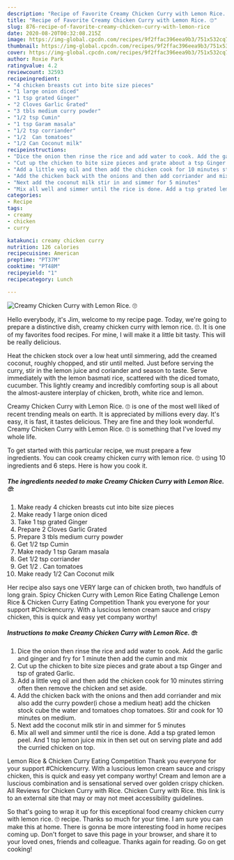 ```yaml
---
description: "Recipe of Favorite Creamy Chicken Curry with Lemon Rice. 🙄"
title: "Recipe of Favorite Creamy Chicken Curry with Lemon Rice. 🙄"
slug: 876-recipe-of-favorite-creamy-chicken-curry-with-lemon-rice
date: 2020-08-20T00:32:08.215Z
image: https://img-global.cpcdn.com/recipes/9f2ffac396eea9b3/751x532cq70/creamy-chicken-curry-with-lemon-rice-🙄-recipe-main-photo.jpg
thumbnail: https://img-global.cpcdn.com/recipes/9f2ffac396eea9b3/751x532cq70/creamy-chicken-curry-with-lemon-rice-🙄-recipe-main-photo.jpg
cover: https://img-global.cpcdn.com/recipes/9f2ffac396eea9b3/751x532cq70/creamy-chicken-curry-with-lemon-rice-🙄-recipe-main-photo.jpg
author: Roxie Park
ratingvalue: 4.2
reviewcount: 32593
recipeingredient:
- "4 chicken breasts cut into bite size pieces"
- "1 large onion diced"
- "1 tsp grated Ginger"
- "2 Cloves Garlic Grated"
- "3 tbls medium curry powder"
- "1/2 tsp Cumin"
- "1 tsp Garam masala"
- "1/2 tsp corriander"
- "1/2  Can tomatoes"
- "1/2 Can Coconut milk"
recipeinstructions:
- "Dice the onion then rinse the rice and add water to cook. Add the garlic and ginger and fry for 1 minute then add the cumin and mix"
- "Cut up the chicken to bite size pieces and grate about a tsp Ginger and tsp of grated Garlic."
- "Add a little veg oil and then add the chicken cook for 10 minutes stirring often then remove the chicken and set aside."
- "Add the chicken back with the onions and then add corriander and mix also add the curry powder(i chose a medium heat) add the chicken stock cube the water and tomatoes chop tomatoes. Stir and cook for 10 minutes on medium."
- "Next add the coconut milk stir in and simmer for 5 minutes"
- "Mix all well and simmer until the rice is done. Add a tsp grated lemon peel. And 1 tsp lemon juice mix in then set out on serving plate and add the curried chicken on top."
categories:
- Recipe
tags:
- creamy
- chicken
- curry

katakunci: creamy chicken curry 
nutrition: 126 calories
recipecuisine: American
preptime: "PT37M"
cooktime: "PT48M"
recipeyield: "1"
recipecategory: Lunch

---
```



![Creamy Chicken Curry with Lemon Rice. 🙄](https://img-global.cpcdn.com/recipes/9f2ffac396eea9b3/751x532cq70/creamy-chicken-curry-with-lemon-rice-🙄-recipe-main-photo.jpg)

Hello everybody, it's Jim, welcome to my recipe page. Today, we're going to prepare a distinctive dish, creamy chicken curry with lemon rice. 🙄. It is one of my favorites food recipes. For mine, I will make it a little bit tasty. This will be really delicious.

Heat the chicken stock over a low heat until simmering, add the creamed coconut, roughly chopped, and stir until melted. Just before serving the curry, stir in the lemon juice and coriander and season to taste. Serve immediately with the lemon basmati rice, scattered with the diced tomato, cucumber. This lightly creamy and incredibly comforting soup is all about the almost-austere interplay of chicken, broth, white rice and lemon.

Creamy Chicken Curry with Lemon Rice. 🙄 is one of the most well liked of recent trending meals on earth. It is appreciated by millions every day. It's easy, it is fast, it tastes delicious. They are fine and they look wonderful. Creamy Chicken Curry with Lemon Rice. 🙄 is something that I've loved my whole life.


To get started with this particular recipe, we must prepare a few ingredients. You can cook creamy chicken curry with lemon rice. 🙄 using 10 ingredients and 6 steps. Here is how you cook it.

<!--inarticleads1-->

##### The ingredients needed to make Creamy Chicken Curry with Lemon Rice. 🙄:

1. Make ready 4 chicken breasts cut into bite size pieces
1. Make ready 1 large onion diced
1. Take 1 tsp grated Ginger
1. Prepare 2 Cloves Garlic Grated
1. Prepare 3 tbls medium curry powder
1. Get 1/2 tsp Cumin
1. Make ready 1 tsp Garam masala
1. Get 1/2 tsp corriander
1. Get 1/2 . Can tomatoes
1. Make ready 1/2 Can Coconut milk


Her recipe also says one VERY large can of chicken broth, two handfuls of long grain. Spicy Chicken Curry with Lemon Rice Eating Challenge Lemon Rice &amp; Chicken Curry Eating Competition Thank you everyone for your support #Chickencurry. With a luscious lemon cream sauce and crispy chicken, this is quick and easy yet company worthy! 

<!--inarticleads2-->

##### Instructions to make Creamy Chicken Curry with Lemon Rice. 🙄:

1. Dice the onion then rinse the rice and add water to cook. Add the garlic and ginger and fry for 1 minute then add the cumin and mix
1. Cut up the chicken to bite size pieces and grate about a tsp Ginger and tsp of grated Garlic.
1. Add a little veg oil and then add the chicken cook for 10 minutes stirring often then remove the chicken and set aside.
1. Add the chicken back with the onions and then add corriander and mix also add the curry powder(i chose a medium heat) add the chicken stock cube the water and tomatoes chop tomatoes. Stir and cook for 10 minutes on medium.
1. Next add the coconut milk stir in and simmer for 5 minutes
1. Mix all well and simmer until the rice is done. Add a tsp grated lemon peel. And 1 tsp lemon juice mix in then set out on serving plate and add the curried chicken on top.


Lemon Rice &amp; Chicken Curry Eating Competition Thank you everyone for your support #Chickencurry. With a luscious lemon cream sauce and crispy chicken, this is quick and easy yet company worthy! Cream and lemon are a luscious combination and is sensational served over golden crispy chicken. All Reviews for Chicken Curry with Rice. Chicken Curry with Rice. this link is to an external site that may or may not meet accessibility guidelines. 

So that's going to wrap it up for this exceptional food creamy chicken curry with lemon rice. 🙄 recipe. Thanks so much for your time. I am sure you can make this at home. There is gonna be more interesting food in home recipes coming up. Don't forget to save this page in your browser, and share it to your loved ones, friends and colleague. Thanks again for reading. Go on get cooking!
